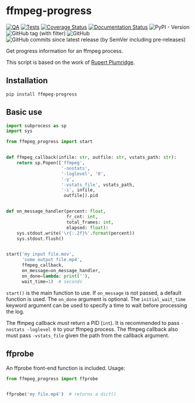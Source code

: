 # ffmpeg-progress

[![QA](https://github.com/Tatsh/ffmpeg-progress/actions/workflows/qa.yml/badge.svg)](https://github.com/Tatsh/ffmpeg-progress/actions/workflows/qa.yml)
[![Tests](https://github.com/Tatsh/ffmpeg-progress/actions/workflows/tests.yml/badge.svg)](https://github.com/Tatsh/ffmpeg-progress/actions/workflows/tests.yml)
[![Coverage Status](https://coveralls.io/repos/github/Tatsh/ffmpeg-progress/badge.svg?branch=master)](https://coveralls.io/github/Tatsh/ffmpeg-progress?branch=master)
[![Documentation Status](https://readthedocs.org/projects/ffmpeg-progress/badge/?version=latest)](https://ffmpeg-progress.readthedocs.io/en/latest/?badge=latest)
![PyPI - Version](https://img.shields.io/pypi/v/ffmpeg-progress)
![GitHub tag (with filter)](https://img.shields.io/github/v/tag/Tatsh/ffmpeg-progress)
![GitHub](https://img.shields.io/github/license/Tatsh/ffmpeg-progress)
![GitHub commits since latest release (by SemVer including pre-releases)](https://img.shields.io/github/commits-since/Tatsh/ffmpeg-progress/v0.0.4/master)

Get progress information for an ffmpeg process.

This script is based on the work of [Rupert Plumridge](https://gist.github.com/pruperting/397509/1068d4ced44ded986d0f52ddb4253cfee40921a7).

## Installation

```shell
pip install ffmpeg-progress
```

## Basic use

```python
import subprocess as sp
import sys

from ffmpeg_progress import start


def ffmpeg_callback(infile: str, outfile: str, vstats_path: str):
    return sp.Popen(['ffmpeg',
                     '-nostats',
                     '-loglevel', '0',
                     '-y',
                     '-vstats_file', vstats_path,
                     '-i', infile,
                      outfile]).pid


def on_message_handler(percent: float,
                       fr_cnt: int,
                       total_frames: int,
                       elapsed: float):
    sys.stdout.write('\r{:.2f}%'.format(percent))
    sys.stdout.flush()


start('my input file.mov',
      'some output file.mp4',
      ffmpeg_callback,
      on_message=on_message_handler,
      on_done=lambda: print(''),
      wait_time=1)  # seconds
```

`start()` is the main function to use. If `on_message` is not passed, a default function is used.
The `on_done` argument is optional. The `initial_wait_time` keyword argument can be used to specify
a time to wait before processing the log.

The ffmpeg callback _must_ return a PID (`int`). It is recommended to pass `-nostats -loglevel 0`
to your ffmpeg process. The ffmpeg callback also must pass `-vstats_file` given the path from the
callback argument.

## ffprobe

An ffprobe front-end function is included. Usage:

```python
from ffmpeg_progress import ffprobe


ffprobe('my file.mp4')  # returns a dict()
```
